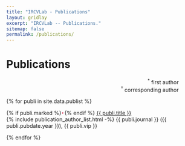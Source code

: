 ```yaml
---
title: "IRCVLab - Publications"
layout: gridlay
excerpt: "IRCVLab -- Publications."
sitemap: false
permalink: /publications/
---
```



# Publications

<!-- ## Highlights

{% assign number_printed = 0 %}
{% for publi in site.data.publist %}

{% assign even_odd = number_printed | modulo: 2 %}
{% if publi.highlight == 1 %}

{% if even_odd == 0 %}
<div class="row">
{% endif %}

<div class="col-sm-6 clearfix">
 <div class="well">
  <h4>{{ publi.title }}</h4>
  <img src="{{ site.url }}{{ site.baseurl }}/images/publications/{{ publi.image }}" class="img-responsive" width="33%" style="float: left" />
  <p>{{ publi.description }}</p>
  <p><em>{% include publication_author_list.html %}</em></p>
  <h5><a href="{{ publi.link.url }}">{{ publi.link.display }}</a></h5>
  <p class="text-danger"><strong> {{ publi.news1 }}</strong></p>
  <p> {{ publi.news2 }}</p>
 </div>
</div>

{% assign number_printed = number_printed | plus: 1 %}

{% if even_odd == 1 %}
</div>
{% endif %}

{% endif %}
{% endfor %}

{% assign even_odd = number_printed | modulo: 2 %}
{% if even_odd == 1 %}
</div>
{% endif %}

<p> &nbsp; </p> -->


<!-- ## Full List -->

<p style="text-align:right; margin-right: 5vw">
  <sup>*</sup> first author <br>
  <sup>&dagger;</sup> corresponding author
  
</p>

{% for publi in site.data.publist %}

{% if publi.marked %}<span style="color: crimson">‣</span>{% endif %}
  <a href="{{ publi.link.url }}" class="publi_title">{{ publi.title }}</a><br/>
  {% include publication_author_list.html -%}
  <span class="publi_journal">{{ publi.journal }}</span>
  ({{ publi.pubdate.year }}), {{ publi.vip }}<br/>

{% endfor %}

